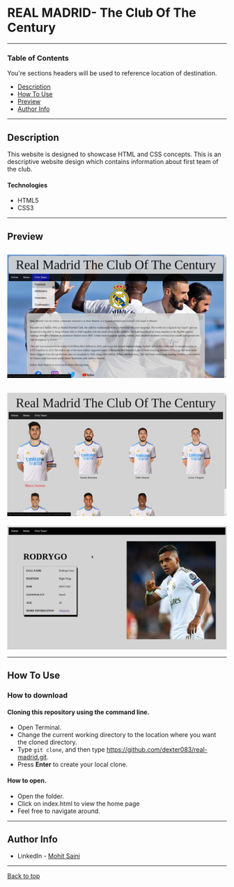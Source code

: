 # REAL MADRID- The Club Of The Century

---

### Table of Contents
You're sections headers will be used to reference location of destination.

- [Description](#description)
- [How To Use](#how-to-use)
- [Preview](#preview)
- [Author Info](#author-info)

---

## Description

This website is designed to showcase HTML and CSS concepts.
This is an descriptive website design which contains information about first team of the club.

#### Technologies

- HTML5
- CSS3

---
## Preview
![Home](preview/home.jpg)
---
![Player Selection Page](preview/player_selection_page.jpg)
---
![Player Information Page](preview/individual_player_info_page.jpg)

---

## How To Use

### How to download

#### Cloning this repository using the command line.

- Open Terminal.
- Change the current working directory to the location where you want the cloned directory.
- Type ``git clone``, and then type https://github.com/dexter083/real-madrid.git.
- Press **Enter** to create your local clone.

#### How to open.
- Open the folder.
- Click on index.html to view the home page
- Feel free to navigate around.

---

## Author Info

- LinkedIn - [Mohit Saini](https://www.linkedin.com/in/mohitsaini083/)

---
[Back to top](#real-madrid--the-club-of-the-century)
